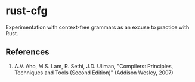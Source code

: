 # rust-cfg

Experimentation with context-free grammars as an excuse to practice with Rust.

## References

1. A.V. Aho, M.S. Lam, R. Sethi, J.D. Ullman, "Compilers: Principles, Techniques and Tools (Second Edition)" (Addison Wesley, 2007)
